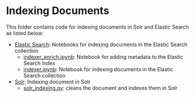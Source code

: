 # Indexing Documents

This folder contains code for indexing documents in Solr and Elastic Search as listed below:

- [Elastic Search](../2.%20Indexing%20documents/Elastic%20Search/): Notebooks for indexing documents in the Elastic Search collection
    - [indexer_enrich.ipynb](../2.%20Indexing%20documents/Elastic%20Search/indexer_enrich.ipynb): Notebook for adding metadata to the Elastic Search Index
    - [indexer.ipynb](../2.%20Indexing%20documents/Elastic%20Search/indexer.ipynb): Notebook for indexing documents in the Elastic Search collection
- [Solr](../2.%20Indexing%20documents/Solr/): Indexing document in Solr
    - [solr_indexing.py](../2.%20Indexing%20documents/Solr/solr_indexing.py): cleans the document and indexes them in Solr

